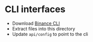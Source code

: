 # CLI interfaces

- Download [Binance CLI](https://github.com/binance-chain/node-binary)
- Extract files into this directory
- Update `api/config` to point to the cli